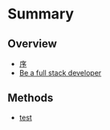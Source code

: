 # Summary

## Overview

* [序](README.md)
* [Be a full stack developer](be-a-full-stack-developer.md)

## Methods

* [test](methods.md)

